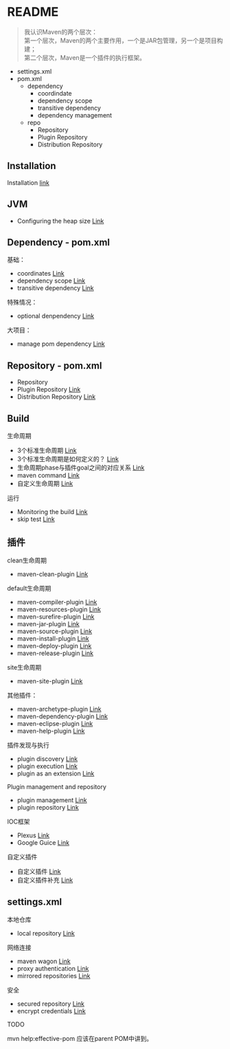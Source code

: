 # README

> 我认识Maven的两个层次：  
> 第一个层次，Maven的两个主要作用，一个是JAR包管理，另一个是项目构建；  
> 第二个层次，Maven是一个插件的执行框架。


- settings.xml
- pom.xml
    - dependency
        - coordindate
        - dependency scope
        - transitive dependency
        - dependency management
    - repo
        - Repository
        - Plugin Repository
        - Distribution Repository



## Installation

Installation [link](installation.md)

## JVM

- Configuring the heap size [Link](JVM/jvm-heap-size.md)


## Dependency - pom.xml

基础：

- coordinates [Link](dependency/maven-coordinates.md)
- dependency scope [Link](dependency/dependency-scope.md)
- transitive dependency [Link](dependency/transitive-dependencies.md)

特殊情况：

- optional denpendency [Link](dependency/optional-dependeny.md)

大项目：

- manage pom dependency [Link](dependency/manage-pom-dependencies.md)


## Repository - pom.xml

- Repository 
- Plugin Repository [Link](plugins/plugin-repositories.md)
- Distribution Repository [Link](repo/distribution-repository.md)

## Build

生命周期

- 3个标准生命周期 [Link](build/standard-lifecycle.md)
- 3个标准生命周期是如何定义的？ [Link](build/standard-lifecycle-definition.md)
- 生命周期phase与插件goal之间的对应关系 [Link](build/lifecycle-bindings.md)
- maven command [Link](build/maven-command.md)
- 自定义生命周期 [Link](build/build-a-custom-lifecycle.md)


运行

- Monitoring the build [Link](build/monitor-the-build.md)
- skip test [Link](build/skip-test.md)

## 插件

clean生命周期

- maven-clean-plugin [Link](plugins/maven-clean-plugin.md)

default生命周期

- maven-compiler-plugin [Link](plugins/maven-compiler-plugin.md)
- maven-resources-plugin [Link](plugins/maven-resources-plugin.md)
- maven-surefire-plugin [Link](plugins/maven-surefire-plugin.md)
- maven-jar-plugin [Link](plugins/maven-jar-plugin.md)
- maven-source-plugin [Link](plugins/maven-source-plugin.md)
- maven-install-plugin [Link](plugins/maven-install-plugin.md)
- maven-deploy-plugin [Link](plugins/maven-deploy-plugin.md)
- maven-release-plugin [Link](plugins/maven-release-plugin.md)

site生命周期

- maven-site-plugin [Link](plugins/maven-site-plugin.md)

其他插件：

- maven-archetype-plugin [Link](plugins/maven-archetype-plugin.md)
- maven-dependency-plugin [Link](plugins/maven-dependency-plugin.md)
- maven-eclipse-plugin [Link](plugins/maven-eclipse-plugin.md)
- maven-help-plugin [Link](plugins/maven-help-plugin.md)

插件发现与执行

- plugin discovery [Link](plugins/plugin-discovery.md)
- plugin execution [Link](plugins/plugin-execution.md)
- plugin as an extension [Link](plugins/plugin-as-an-extension.md)

Plugin management and repository

- plugin management [Link](plugins/plugin-management.md)
- plugin repository [Link](plugins/plugin-repositories.md)

IOC框架

- Plexus [Link](plugins/plexus.md)
- Google Guice [Link](plugins/google-guice.md)


自定义插件

- 自定义插件 [Link](plugins/develop-custom-plugins.md)
- 自定义插件补充 [Link](plugins/develop-custom-plugins-extra.md)

## settings.xml

本地仓库

- local repository [Link](conf/local-repository.md)

网络连接

- maven wagon [Link](conf/maven-wagon.md)
- proxy authentication [Link](conf/proxy-authentication.md)
- mirrored repositories [Link](conf/mirrored-repositories.md)

安全

- secured repository [Link](conf/secured-repositories.md)
- encrypt credentials [Link](conf/encrypt-credentials.md)


TODO

mvn help:effective-pom  应该在parent POM中讲到。
